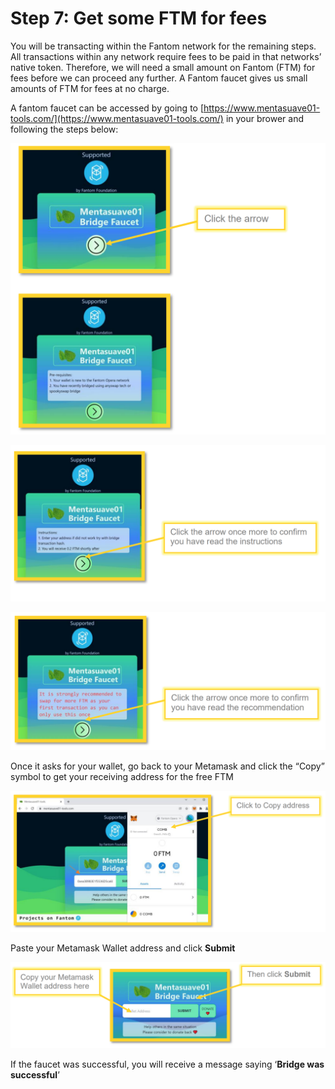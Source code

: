 # Step 7: Get some FTM for fees

You will be transacting within the Fantom network for the remaining steps. All transactions within any network require fees to be paid in that networks’ native token. Therefore, we will need a small amount on Fantom (FTM) for fees before we can proceed any further. A Fantom faucet gives us small amounts of FTM for fees at no charge.

A fantom faucet can be accessed by going to [https://www.mentasuave01-tools.com/](https://www.mentasuave01-tools.com/) in your brower and following the steps below:

![](<../../.gitbook/assets/image (12) (1).png>)

![](<../../.gitbook/assets/image (27) (1) (1).png>)

![](<../../.gitbook/assets/image (9) (1) (1).png>)

Once it asks for your wallet, go back to your Metamask and click the “Copy” symbol to get your receiving address for the free FTM

![](<../../.gitbook/assets/image (34) (1).png>)

Paste your Metamask Wallet address and click **Submit**

![](<../../.gitbook/assets/image (14) (1) (1) (1).png>)

If the faucet was successful, you will receive a message saying ‘**Bridge was successful**’

